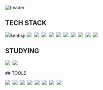 ![header](https://capsule-render.vercel.app/api?type=Waving&color=3d9eff&height=300&section=header&text=About%20me&fontColor=FFFFFF&fontSize=90)

## TECH STACK

</p>
    <img src="https://img.shields.io/badge/React-61DAFB?style=flat-square&logo=React&logoColor=white"/>&enbsp 
    <img src="https://img.shields.io/badge/Java-007396?style=flat-square&logo=Java&logoColor=white"/>&nbsp 
    <img src="https://img.shields.io/badge/JavaScript-F7DF1E ?style=flat-square&logo=JavaScript&logoColor=white"/>&nbsp 
    <img src="https://img.shields.io/badge/MySQL-4479A1 ?style=flat-square&logo=MySQL&logoColor=white"/>&nbsp 
    <img src="https://img.shields.io/badge/MongoDB-47A248 ?style=flat-square&logo=MongoDB&logoColor=white"/>&nbsp 
    <img src="https://img.shields.io/badge/CSS3-1572B6 ?style=flat-square&logo=CSS3&logoColor=white"/>&nbsp 
    <img src="https://img.shields.io/badge/SpringBoot-6DB33F ?style=flat-square&logo=Spring%20Boot&logoColor=white"/>&nbsp 
    <img src="https://img.shields.io/badge/jQuery-0769AD ?style=flat-square&logo=jQuery&logoColor=white"/>&nbsp 
    <img src="https://img.shields.io/badge/HTML5-E34F26 ?style=flat-square&logo=HTML5&logoColor=white"/>&nbsp 
    <img src="https://img.shields.io/badge/C-A8B9CC?style=flat-square&logo=C&logoColor=white"/>&nbsp 
    <img src="https://img.shields.io/badge/Spring-6DB33F?style=flat-square&logo=Spring&logoColor=white"/>&nbsp 
</p>

## STUDYING
<p>
    <img src="https://img.shields.io/badge/AWS-232F3E?style=flat-square&logo=Amazon%20AWS&logoColor=white"/>&nbsp 
    <img src="https://img.shields.io/badge/Node.js-339933?style=flat-square&logo=Node.js&logoColor=white"/>&nbsp 
</p>
## TOOLS
<p>
    <img src="https://img.shields.io/badge/Eclipse-2C2255?style=flat-square&logo=Eclipse%20IDE&logoColor=white"/>&nbsp 
    <img src="https://img.shields.io/badge/IntelliJ-000000?style=flat-square&logo=IntelliJ%20IDEA&logoColor=white"/>&nbsp 
    <img src="https://img.shields.io/badge/VisualStudio-007ACC?style=flat-square&logo=Visual%20Studio%20Code&logoColor=white"/>&nbsp 
    <img src="https://img.shields.io/badge/Figma-F24E1E?style=flat-square&logo=Figma&logoColor=white"/>&nbsp 
    <img src="https://img.shields.io/badge/Slack-4A154B?style=flat-square&logo=Slack&logoColor=white"/>&nbsp 
    <img src="https://img.shields.io/badge/Notion-000000?style=flat-square&logo=Notion&logoColor=white"/>&nbsp 
    <img src="https://img.shields.io/badge/Git-F05032?style=flat-square&logo=Git&logoColor=white"/>&nbsp 
    <img src="https://img.shields.io/badge/GitHub-181717?style=flat-square&logo=GitHub&logoColor=white"/>&nbsp 
</p>
